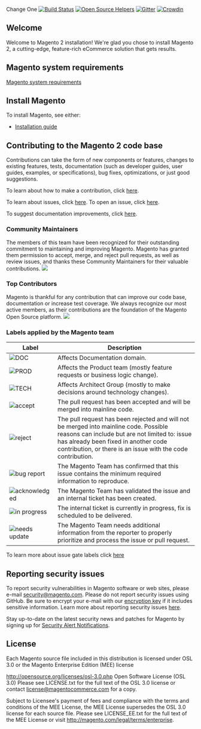Change One
[![Build Status](https://travis-ci.org/magento/magento2.svg?branch=2.2-develop)](https://travis-ci.org/magento/magento2)
[![Open Source Helpers](https://www.codetriage.com/magento/magento2/badges/users.svg)](https://www.codetriage.com/magento/magento2)
[![Gitter](https://badges.gitter.im/Join%20Chat.svg)](https://gitter.im/magento/magento2?utm_source=badge&utm_medium=badge&utm_campaign=pr-badge)
[![Crowdin](https://d322cqt584bo4o.cloudfront.net/magento-2/localized.png)](https://crowdin.com/project/magento-2)
<h2>Welcome</h2>
Welcome to Magento 2 installation! We're glad you chose to install Magento 2, a cutting-edge, feature-rich eCommerce solution that gets results.

## Magento system requirements
[Magento system requirements](http://devdocs.magento.com/guides/v2.2/install-gde/system-requirements2.html)

## Install Magento
To install Magento, see either:

*	[Installation guide](http://devdocs.magento.com/guides/v2.2/install-gde/bk-install-guide.html)

<h2>Contributing to the Magento 2 code base</h2>
Contributions can take the form of new components or features, changes to existing features, tests, documentation (such as developer guides, user guides, examples, or specifications), bug fixes, optimizations, or just good suggestions.

To learn about how to make a contribution, click [here][1].

To learn about issues, click [here][2]. To open an issue, click [here][3].

To suggest documentation improvements, click [here][4].

[1]: <http://devdocs.magento.com/guides/v2.2/contributor-guide/contributing.html>
[2]: <http://devdocs.magento.com/guides/v2.2/contributor-guide/contributing.html#report>
[3]: <https://github.com/magento/magento2/issues>
[4]: <http://devdocs.magento.com>

<h3>Community Maintainers</h3>
The members of this team have been recognized for their outstanding commitment to maintaining and improving Magento. Magento has granted them permission to accept, merge, and reject pull requests, as well as review issues, and thanks these Community Maintainers for their valuable contributions.

<a href="https://magento.com/magento-contributors#maintainers">
    <img src="https://raw.githubusercontent.com/wiki/magento/magento2/images/maintainers.png"/>
</a>

<h3>Top Contributors</h3>
Magento is thankful for any contribution that can improve our code base, documentation or increase test coverage. We always recognize our most active members, as their contributions are the foundation of the Magento Open Source platform.
<a href="https://magento.com/magento-contributors">
    <img src="https://raw.githubusercontent.com/wiki/magento/magento2/images/contributors.png"/>
</a>

<h3>Labels applied by the Magento team</h3>

| Label        | Description           | 
| ------------- |-------------|
| ![DOC](http://devdocs.magento.com/common/images/github_DOC.png) | Affects Documentation domain. |
| ![PROD](http://devdocs.magento.com/common/images/github_PROD.png) | Affects the Product team (mostly feature requests or business logic change). |
| ![TECH](http://devdocs.magento.com/common/images/github_TECH.png) | Affects Architect Group (mostly to make decisions around technology changes). |
| ![accept](http://devdocs.magento.com/common/images/github_accept.png) | The pull request has been accepted and will be merged into mainline code. |
| ![reject](http://devdocs.magento.com/common/images/github_reject.png) | The pull request has been rejected and will not be merged into mainline code. Possible reasons can include but are not limited to: issue has already been fixed in another code contribution, or there is an issue with the code contribution. |
| ![bug report](http://devdocs.magento.com/common/images/github_bug.png) | The Magento Team has confirmed that this issue contains the minimum required information to reproduce. |
| ![acknowledged](http://devdocs.magento.com/common/images/gitHub_acknowledged.png) | The Magento Team has validated the issue and an internal ticket has been created. |
| ![in progress](http://devdocs.magento.com/common/images/github_inProgress.png) | The internal ticket is currently in progress, fix is scheduled to be delivered. |
| ![needs update](http://devdocs.magento.com/common/images/github_needsUpdate.png) | The Magento Team needs additional information from the reporter to properly prioritize and process the issue or pull request. |

To learn more about issue gate labels click [here](https://github.com/magento/magento2/wiki/Magento-Issue-Gates)

<h2>Reporting security issues</h2>

To report security vulnerabilities in Magento software or web sites, please e-mail <a href="mailto:security@magento.com">security@magento.com</a>. Please do not report security issues using GitHub. Be sure to encrypt your e-mail with our <a href="https://info2.magento.com/rs/magentoenterprise/images/security_at_magento.asc">encryption key</a> if it includes sensitive information. Learn more about reporting security issues <a href="https://magento.com/security/reporting-magento-security-issue">here</a>.

Stay up-to-date on the latest security news and patches for Magento by signing up for <a href="https://magento.com/security/sign-up">Security Alert Notifications</a>.

<h2>License</h2>

Each Magento source file included in this distribution is licensed under OSL 3.0 or the Magento Enterprise Edition (MEE) license

http://opensource.org/licenses/osl-3.0.php  Open Software License (OSL 3.0)
Please see LICENSE.txt for the full text of the OSL 3.0 license or contact license@magentocommerce.com for a copy.

Subject to Licensee's payment of fees and compliance with the terms and conditions of the MEE License, the MEE License supersedes the OSL 3.0 license for each source file.
Please see LICENSE_EE.txt for the full text of the MEE License or visit http://magento.com/legal/terms/enterprise.

